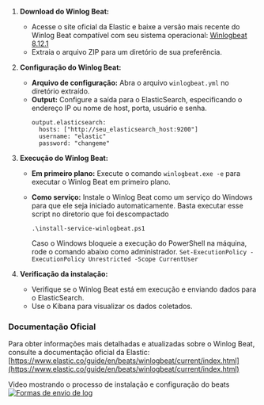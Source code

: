 
1.  **Download do Winlog Beat:**
    
    -   Acesse o site oficial da Elastic e baixe a versão mais recente do Winlog Beat compatível com seu sistema operacional:  [Winlogbeat 8.12.1](https://artifacts.elastic.co/downloads/beats/winlogbeat/winlogbeat-8.12.1-windows-x86_64.zip)
    -   Extraia o arquivo ZIP para um diretório de sua preferência.
2.  **Configuração do Winlog Beat:**
    -   **Arquivo de configuração:** Abra o arquivo `winlogbeat.yml` no diretório extraído.
    -   **Output:** Configure a saída para o ElasticSearch, especificando o endereço IP ou nome de host, porta, usuário e senha.
        ```
        output.elasticsearch:
          hosts: ["http://seu_elasticsearch_host:9200"]
          username: "elastic"
          password: "changeme"
        ```
        
3.  **Execução do Winlog Beat:**
    
    -   **Em primeiro plano:** Execute o comando `winlogbeat.exe -e` para executar o Winlog Beat em primeiro plano.
    -   **Como serviço:** Instale o Winlog Beat como um serviço do Windows para que ele seja iniciado automaticamente. Basta executar esse script no diretorio que foi descompactado
        
        ```
        .\install-service-winlogbeat.ps1  
        ```
		 Caso o Windows bloqueie a execução do PowerShell na máquina, rode o comando abaixo como administrador.
			 ```
			Set-ExecutionPolicy -ExecutionPolicy Unrestricted -Scope CurrentUser
			 ```
        
4.  **Verificação da instalação:**
    -   Verifique se o Winlog Beat está em execução e enviando dados para o ElasticSearch.
    -   Use o Kibana para visualizar os dados coletados.

### Documentação Oficial
Para obter informações mais detalhadas e atualizadas sobre o Winlog Beat, consulte a documentação oficial da Elastic:  [https://www.elastic.co/guide/en/beats/winlogbeat/current/index.html](https://www.elastic.co/guide/en/beats/winlogbeat/current/index.html)

Video mostrando o processo de instalação e configuração do beats
[![Formas de envio de log](https://img.youtube.com/vi/EkfA8_D7GKc/maxresdefault.jpg)](https://www.youtube.com/watch?v=EkfA8_D7GKc)